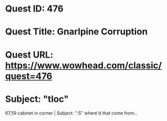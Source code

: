 # Quest ID: 476
# Quest Title: Gnarlpine Corruption
# Quest URL: https://www.wowhead.com/classic/quest=476
# Subject: "tloc"
67,59 cabinet in corner | Subject: ":S"
where'd that come from...